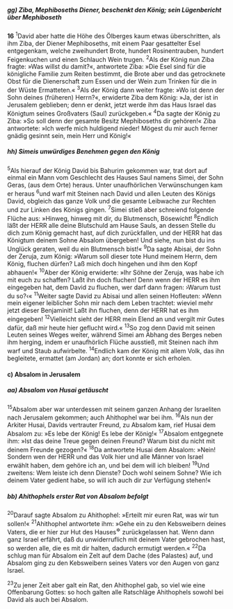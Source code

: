 ##### gg) Ziba, Mephiboseths Diener, beschenkt den König; sein Lügenbericht über Mephiboseth

__16__
<sup>1</sup>David aber hatte die Höhe des Ölberges kaum etwas überschritten, als ihm Ziba, der Diener Mephiboseths, mit einem Paar gesattelter Esel entgegenkam, welche zweihundert Brote, hundert Rosinentrauben, hundert Feigenkuchen und einen Schlauch Wein trugen.
<sup>2</sup>Als der König nun Ziba fragte: »Was willst du damit?«, antwortete Ziba: »Die Esel sind für die königliche Familie zum Reiten bestimmt, die Brote aber und das getrocknete Obst für die Dienerschaft zum Essen und der Wein zum Trinken für die in der Wüste Ermatteten.«
<sup>3</sup>Als der König dann weiter fragte: »Wo ist denn der Sohn deines (früheren) Herrn?«, erwiderte Ziba dem König: »Ja, der ist in Jerusalem geblieben; denn er denkt, jetzt werde ihm das Haus Israel das Königtum seines Großvaters (Saul) zurückgeben.«
<sup>4</sup>Da sagte der König zu Ziba: »So soll denn der gesamte Besitz Mephiboseths dir gehören!« Ziba antwortete: »Ich werfe mich huldigend nieder! Mögest du mir auch ferner gnädig gesinnt sein, mein Herr und König!«

##### hh) Simeis unwürdiges Benehmen gegen den König

<sup>5</sup>Als hierauf der König David bis Bahurim gekommen war, trat dort auf einmal ein Mann vom Geschlecht des Hauses Saul namens Simei, der Sohn Geras, (aus dem Orte) heraus. Unter unaufhörlichen Verwünschungen kam er heraus
<sup>6</sup>und warf mit Steinen nach David und allen Leuten des Königs David, obgleich das ganze Volk und die gesamte Leibwache zur Rechten und zur Linken des Königs gingen.
<sup>7</sup>Simei stieß aber schreiend folgende Flüche aus: »Hinweg, hinweg mit dir, du Blutmensch, Bösewicht!
<sup>8</sup>Endlich läßt der HERR alle deine Blutschuld am Hause Sauls, an dessen Stelle du dich zum König gemacht hast, auf dich zurückfallen, und der HERR hat das Königtum deinem Sohne Absalom übergeben! Und siehe, nun bist du ins Unglück geraten, weil du ein Blutmensch bist!«
<sup>9</sup>Da sagte Abisai, der Sohn der Zeruja, zum König: »Warum soll dieser tote Hund meinem Herrn, dem König, fluchen dürfen? Laß mich doch hingehen und ihm den Kopf abhauen!«
<sup>10</sup>Aber der König erwiderte: »Ihr Söhne der Zeruja, was habe ich mit euch zu schaffen? Laßt ihn doch fluchen! Denn wenn der HERR es ihm eingegeben hat, dem David zu fluchen, wer darf dann fragen: ›Warum tust du so?‹«
<sup>11</sup>Weiter sagte David zu Abisai und allen seinen Hofleuten: »Wenn mein eigener leiblicher Sohn mir nach dem Leben trachtet: wieviel mehr jetzt dieser Benjaminit! Laßt ihn fluchen, denn der HERR hat es ihm eingegeben!
<sup>12</sup>Vielleicht sieht der HERR mein Elend an und vergilt mir Gutes dafür, daß mir heute hier geflucht wird.«
<sup>13</sup>So zog denn David mit seinen Leuten seines Weges weiter, während Simei am Abhang des Berges neben ihm herging, indem er unaufhörlich Flüche ausstieß, mit Steinen nach ihm warf und Staub aufwirbelte.
<sup>14</sup>Endlich kam der König mit allem Volk, das ihn begleitete, ermattet (am Jordan) an; dort konnte er sich erholen.

#### c) Absalom in Jerusalem

##### aa) Absalom von Husai getäuscht

<sup>15</sup>Absalom aber war unterdessen mit seinem ganzen Anhang der Israeliten nach Jerusalem gekommen; auch Ahithophel war bei ihm.
<sup>16</sup>Als nun der Arkiter Husai, Davids vertrauter Freund, zu Absalom kam, rief Husai dem Absalom zu: »Es lebe der König! Es lebe der König!«
<sup>17</sup>Absalom entgegnete ihm: »Ist das deine Treue gegen deinen Freund? Warum bist du nicht mit deinem Freunde gezogen?«
<sup>18</sup>Da antwortete Husai dem Absalom: »Nein! Sondern wen der HERR und das Volk hier und alle Männer von Israel erwählt haben, dem gehöre ich an, und bei dem will ich bleiben!
<sup>19</sup>Und zweitens: Wem leiste ich denn Dienste? Doch wohl seinem Sohne? Wie ich deinem Vater gedient habe, so will ich auch dir zur Verfügung stehen!«

##### bb) Ahithophels erster Rat von Absalom befolgt

<sup>20</sup>Darauf sagte Absalom zu Ahithophel: »Erteilt mir euren Rat, was wir tun sollen!«
<sup>21</sup>Ahithophel antwortete ihm: »Gehe ein zu den Kebsweibern deines Vaters, die er hier zur Hut des Hauses<sup title="= Palastes">&#x2732;</sup> zurückgelassen hat. Wenn dann ganz Israel erfährt, daß du unwiderruflich mit deinem Vater gebrochen hast, so werden alle, die es mit dir halten, dadurch ermutigt werden.«
<sup>22</sup>Da schlug man für Absalom ein Zelt auf dem Dache (des Palastes) auf, und Absalom ging zu den Kebsweibern seines Vaters vor den Augen von ganz Israel.

<sup>23</sup>Zu jener Zeit aber galt ein Rat, den Ahithophel gab, so viel wie eine Offenbarung Gottes: so hoch galten alle Ratschläge Ahithophels sowohl bei David als auch bei Absalom.
